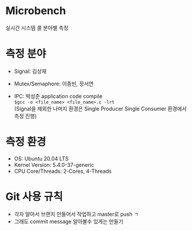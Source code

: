 # Microbench
실시간 시스템 콜 분야별 측정

# 측정 분야
- Signal: 김상재

- Mutex/Semaphore: 이종빈, 장서연
 
- IPC: 박성준
  application code compile <br>
  ``` $gcc -o <file_name> <file_name>.c -lrt ``` <br>
    (Signal을 제외한 나머지 환경은 Single Producer Single Consumer 환경에서 측정 진행)

# 측정 환경
- OS: Ubuntu 20.04 LTS
- Kernel Version: 5.4.0-37-generic
- CPU Core/Threads: 2-Cores, 4-Threads

# Git 사용 규칙
- 각자 알아서 브랜치 만들어서 작업하고 master로 push ㄱ
- 그래도 commit message 알아볼수 있게는 만들기
